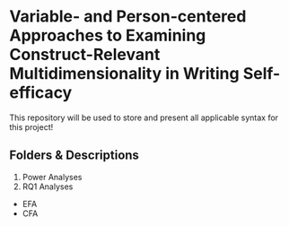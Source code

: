 # Variable- and Person-centered Approaches to Examining Construct-Relevant Multidimensionality in Writing Self-efficacy  

This repository will be used to store and present all applicable syntax for this project!

## Folders & Descriptions
1. Power Analyses
2. RQ1 Analyses
  * EFA
  * CFA
